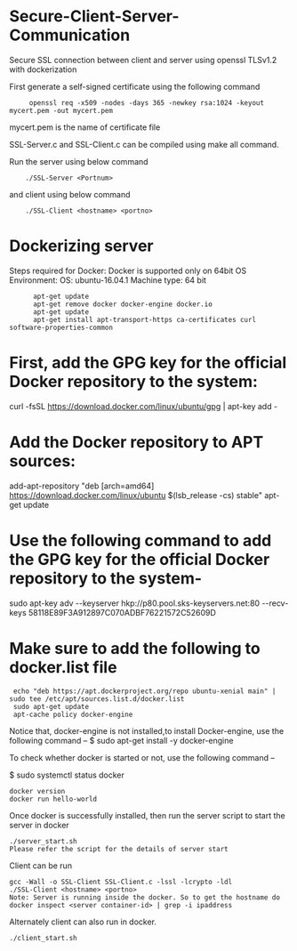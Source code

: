 # Secure-Client-Server-Communication
Secure SSL connection between client and server using openssl TLSv1.2 with dockerization

First generate a self-signed certificate using the following command

         openssl req -x509 -nodes -days 365 -newkey rsa:1024 -keyout mycert.pem -out mycert.pem

mycert.pem is the name of certificate file

SSL-Server.c and SSL-Client.c can be compiled using make all command.

Run the server using below command

        ./SSL-Server <Portnum>

and client using below command

        ./SSL-Client <hostname> <portno>

# Dockerizing server

Steps required for Docker:
Docker is supported only on 64bit OS
Environment: 
      OS: ubuntu-16.04.1
      Machine type: 64 bit

          apt-get update
          apt-get remove docker docker-engine docker.io
          apt-get update
          apt-get install apt-transport-https ca-certificates curl software-properties-common
# First, add the GPG key for the official Docker repository to the system:
curl -fsSL https://download.docker.com/linux/ubuntu/gpg | apt-key add -
# Add the Docker repository to APT sources:
add-apt-repository "deb [arch=amd64] https://download.docker.com/linux/ubuntu $(lsb_release -cs) stable"
apt-get update

# Use the following command to add the GPG key for the official Docker repository to the system-
sudo apt-key adv --keyserver hkp://p80.pool.sks-keyservers.net:80 --recv-keys 58118E89F3A912897C070ADBF76221572C52609D
# Make sure to add the following to docker.list file
     echo "deb https://apt.dockerproject.org/repo ubuntu-xenial main" | sudo tee /etc/apt/sources.list.d/docker.list
     sudo apt-get update
     apt-cache policy docker-engine
Notice that, docker-engine is not installed,to install Docker-engine, use the following command –
$ sudo apt-get install -y docker-engine


To check whether docker is started or not, use the following command –

$ sudo systemctl status docker

    docker version
    docker run hello-world
Once docker is successfully installed, then run the server script to start the server in docker
             
    ./server_start.sh
    Please refer the script for the details of server start

Client can be run 

    gcc -Wall -o SSL-Client SSL-Client.c -lssl -lcrypto -ldl
    ./SSL-Client <hostname> <portno>
    Note: Server is running inside the docker. So to get the hostname do 
    docker inspect <server container-id> | grep -i ipaddress
    
Alternately client can also run in docker. 
 
    ./client_start.sh 




